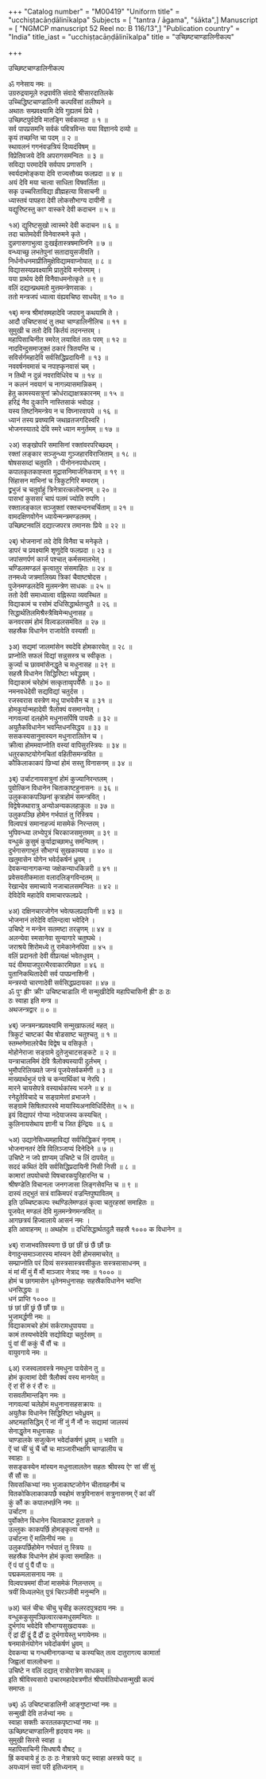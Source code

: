+++
"Catalog number" = "M00419"
"Uniform title" = "ucchiṣṭacāṇḍālinīkalpa"
Subjects = [ "tantra / āgama", "śākta",]
Manuscript = [ "NGMCP manuscript 52 Reel no: B 116/13",]
"Publication country" = "India"
title_iast = "ucchiṣṭacāṇḍālinīkalpa"
title = "उच्छिष्टचाण्डालिनीकल्प"

+++
  
  
  
  
उच्छिष्टचाण्डालिनीकल्प  
  
  
ॐ गनेसाय नमः ॥  
उग्ररुद्रयामूले रुद्रपार्वति संवादे श्रीसारदातिलके   
उच्चिद्धिष्टचाण्डालिनी कल्पविंसां तलीष्यने ॥  
अथातः सम्प्रवक्ष्यामि देवि गुह्यतमं प्रिये ।  
उच्छिष्टपुर्वदेवि मातङ्गि सर्वकामदा ॥ १ ॥  
सर्व पापप्रसमनि सर्वकं पवित्रविन्तः यया विज्ञानये दव्यो ॥  
कृयं तच्छन्ति चा पदम् ॥ २ ॥  
स्थावलनं गगनंवज्रत्रियं दिव्यदंविषम् ॥  
विप्रेतिवजये देवि अपरागसमन्वितः ॥ ३ ॥  
सविद्या परमादेवि सर्वपाप प्रणासनि ।  
स्वर्यदामोङ्कया देवि राज्यसौख्य फलप्रदा ॥ ४ ॥  
अयं देवि मया चात्वा साधिता विषवर्लिता ॥  
सकृ उच्चरिताविद्या व्रीह्महत्या विसाचनी ॥  
ध्यास्तवं पापहरा देवी लोकसौभाग्य दायीनी ॥  
यद्युरिष्टस्तु काꣳ वास्करे देवी कदाचन ॥ ५ ॥  
  
१अ) द्युरिष्टसुखो त्वास्मरे देवी कदाचन ॥ ६ ॥  
तदा चातेमदेवी विनेवारुमने कृते ।  
दुन्नगासगाभुत्वा दुःखईतास्त्रषमाघ्निनि ॥ ७ ॥  
वन्ध्याच्छु लभतेपुनां सतादायुसजीवति ।  
निर्धनोधनमाप्रीतिमुक्षेविद्यामवाप्नोयात् ॥ ८ ॥  
विद्यासस्यप्रवक्ष्यामि प्रातुदेवि मनोरमाम् ।  
यया प्रार्थय देवी विनैवाधमनोत्कृते ॥ ९ ॥  
वलिं दद्यान्प्रथमतो मुत्तमन्त्रेणसाकः ।  
ततो मन्त्रजपं ध्यात्वा वंह्यवचिष्ठ साधयेत् ॥ १० ॥  
  
१ब्) मन्त्र श्रीमांसमहादेवि जपावनु कथयामि ते ।  
आदौ उचिष्टसव्दं तु तथा चाण्डालिनीलिच ॥ ११ ॥  
सुमुखी च ततो देवि किर्तयं तदनन्तरम् ।  
महापिसाचिनीत स्मरेत् लयावितं ततः परम् ॥ १२ ॥  
नादविन्दुसमाजुक्तं ठकारं त्रितयन्ति च ।  
सविर्सर्गमहादेवि सर्वसिद्धिप्रदायिनी ॥ १३ ॥  
नववर्षनवमासं च नपाह्कृनवासं चम् ।  
न तिथी न दुन्नं नवराविधिरेव च ॥ १४ ॥  
न कलनं नवयागं च नागन्न्यासमान्निकम् ।  
हेतु कामस्यसत्रुनां क्रोधंराद्याक्षत्रकारनम् ॥ १५ ॥  
हरिद्रं नैव दुःकानि नास्तिसाकं भवोदह ।  
यस्य तिष्टनिमन्त्रेय न च विघ्नारवापये ॥ १६ ॥  
ध्यानं तस्य प्रवष्यामि जथाव्रतजगदिस्वरि ।  
भोजनस्यातदे देवि स्मरे ध्यान मनुर्तमम् ॥ १७ ॥  
  
२अ) सङ्खोपरि समासिनां रक्तांवरपरिच्छदम् ।  
रक्तां लङ्कार सञ्जुन्ध्या गुञ्जहारविराजिताम् ॥ १८ ॥  
षोषससव्दां चतुवति । पीनोननपयोधराम् ।  
कपालकृतकाह्स्ता मुद्रासनिमार्जनिकराम् ॥ १९ ॥  
सिंहासन माभिनां च त्रिकुटगिरि मम्वराम् ।  
द्व्रभुजं च चतुर्वाहुं त्रिनेत्रारत्कलोचनाम् ॥ २० ॥  
पासभां कुससरं चापं पलमं ज्योति रुपणि ।  
रक्तालङ्काल सञ्जुक्तां रक्तचन्दनचर्चिताम् ॥ २१ ॥  
वामदक्षिणवोगेन ध्यायेन्मन्त्रमण्डतमम् ।  
उच्छिष्टनवलिं दद्यात्जपरत्र तमानसः प्रिये ॥ २२ ॥  
  
२ब्) भोजनानां तदे देवि विनैवा च मनेकृते ।  
डापरं च प्रवक्ष्यामि शृणुदेवि फलप्रदा ॥ २३ ॥  
जपांसणर्पणं कार्ज पश्चात् कर्मसमालभेत् ।  
चण्डिलमण्डलं कृत्वातुर संसमाहितः ॥ २४ ॥  
तनमध्ये जत्रमालिख्य त्रिकां चैवाष्टषोदस ।  
पुजेनमण्डलदेवि मुलमन्त्रेण साधकः ॥ २५ ॥  
ततो देवी समाध्यात्वा वह्निरूपा व्यवस्थित ॥  
विद्याकामं च रसोमं दधिसिद्धार्थतन्दुलै ॥ २६ ॥  
सिद्धार्थतिलमिश्रैस्त्रैव्विमेन्मधुनासह ॥  
कनवरसमं होमं विल्वडलसमंवित ॥ २७ ॥  
सहस्रैक विधानेन राजावेति वस्यशी ॥  
  
३अ) सद्यमां जालमांसेन स्वदेवि होमकारयेत् ॥ २८ ॥  
प्राप्नोति सफलं विद्यां सन्नुसस्त्र च स्वीकृतः ।  
कुर्ज्या च छावमांसेनद्धृते च मधुनासह ॥ २९ ॥  
सहस्रै विधानेन सिद्धिरिष्टा भवेद्ध्रुवम् ।  
विद्याकामं चरेहोमं सत्कृताव्वृपयेसैः ॥ ३० ॥  
नमनवधेदेवी सद्यविद्यां चतुर्दस ।  
रजस्वरास वस्त्रेण मधु पाभयेसैन च ॥ ३१ ॥  
होमकुर्यान्महादेवी त्रैलोक्यं वसमानयेत् ।  
नागवल्यां दलहोमे मधुनासर्पिषि पायसैः ॥ ३२ ॥  
अयुतैकविधानेन भवन्तिधनसिद्धय ॥ ३३ ॥  
ससकस्यसानुमास्यन मधुनारालितेन च ।  
क्रीत्वा होममवाप्नोति वस्यां वापिसुरस्त्रियः ॥ ३४ ॥  
धतुरकाष्टयोगेनचितां वहितीसमन्त्रवित ॥  
कौकिलाकाकपं छिभ्यां होमं सस्तु विनासनम् ॥ ३४ ॥  
  
३ब्) उर्चाटनायसत्रुनां होमं कुज्यानिरन्तलम् ।  
पुवोत्किन विधानेन चिताकाष्टहुनासनः ॥ ३६ ॥  
उलुककाकपञ्छिनां कृत्राहोमं समन्त्रवित् ।  
विद्वेषेजथारात्रु अन्योअन्यकलहाकुलः ॥ ३७ ॥  
उलुकपञ्छि होमेन गर्भपातं तु रिस्त्रिय ।  
विल्वपत्रं समानाहज्यं मासमेकं निरन्तरम् ।  
भुपिवन्ध्या लभ्येपुत्रं चिरकाजसमुत्तमम् ॥ ३९ ॥  
वन्धुकं कुसुमं कुर्याद्राच्छामधु समन्वितम् ।  
दुर्भगासगाभुतं सौभाग्यं सुखकाम्यया ॥ ४० ॥  
खतुमासेन योगेन भवेर्दकर्षनं ध्रुवम् ।  
देवकन्यानागकन्या जक्षेकन्याधकिन्नरी ॥ ४१ ॥  
प्रवेसवतीकमाता वलादलिङ्गविन्दतम् ॥  
रेखान्देव समाच्याये नजाचालसमन्वितः ॥ ४२ ॥  
देविदेवि महादेवि वामाचारफलप्रदे ।  
  
४अ) दक्षिनचारजोगेन भवेत्फलप्रदायिनी ॥ ४३ ॥  
भोजनानं तरेदेवि वलिन्दत्वा भवेदिने ।  
उचिष्टे न मन्त्रेन सतमष्टा तरन्नृणम् ॥ ४४ ॥  
अलन्येवा स्मसानेवा सुन्यागारे चतुष्पथे ।  
जराश्रये शिरोमध्ये तु रामेकानेनपिवा ॥ ४५ ॥  
वलिं प्रदानतो देवी वीप्रत्यक्षं भवेतधुवम् ।  
यदं वीमयाजपुरत्भैरवाकारमिछत ॥ ४६ ॥  
पुतानिकथितादेवी सर्व पापप्रनाशिनी ।  
मन्त्रस्यो चारणादेवी सर्वसिद्धप्रदायका ॥ ४७ ॥  
ॐ पुꣳ ह्रीꣳ क्रीꣳ उचिष्टचाडालि नी सन्मुखीदेवि महापिचासिनी ह्रीꣳ ठः ठः   
ठः स्वाहा इति मन्त्र ॥  
अथजन्त्रद्वार ॥ ० ॥  
  
४ब्) जन्त्रमन्त्रप्रवक्ष्यामि सन्मुखाफलदं महत् ॥  
त्रिकुटं चाष्टकां चैव षोडसाष्ट चतुश्चतु ॥ १ ॥  
स्तम्भणेमालरेचैव विद्वेष च वसिकृते ।  
मोहोनेराजा सङ्ग्रामे दुतेजुचाटसङ्कटे ॥ २ ॥  
यन्त्राचालमिमं देवि त्रैलोक्यस्यापी दुर्लभम् ।  
भुमौपरिलिख्यते जन्त्रं पूजयेसर्वकर्मणी ॥ ३ ॥  
माख्यार्थभुजं पत्रे च कन्यार्थिकां च नेरपि ।  
मारने चायसेपत्रे वस्यार्थकांस्य भजने ॥ ४ ॥  
रनेदुतेविचादे च सङ्ग्रामेत्तां व्रभाजने ।  
सङ्ग्रामे सिषितपारस्वे मायास्यिअनाविधिर्दिसेत् ॥ ५ ॥  
इयं विद्यापरं गोप्या नदेयाजस्य कस्यचित् ।  
कुलिनायसेथाय ज्ञानी च जित ईन्द्रियः ॥ ६ ॥  
  
५अ) उद्यानेसिध्यमहाविद्यां सर्वसिद्धिकरं नृनाम् ।  
भोजनानतरं देवि विलिञ्जाप्यं दिनेदिने ॥ ७ ॥  
उचिष्टे न जपे ज्ञाप्यम् उचिष्टे च लिं दापयेत् ॥  
सददं कथितं देवि सर्वसिद्धिप्रदायिनी निसी निसी ॥ ८ ॥  
कामारां तपयोचयो विषचारकपुरिहारन्ति च ।  
श्रीषण्डेति विचानला जनगजासा लिङ्गसेवन्ति च ॥ ९ ॥  
दास्यं तद्भुतं सत्रं वाकिमपरं वज्रन्तिपुष्पावितम् ॥  
इति उच्चिष्टकल्पः स्थण्डिलेमण्डलं कृत्वा चतुरहस्रां समाहितः ॥  
पूजयेत् मण्डलं देवि मुलमन्त्रेणमन्त्रवित् ॥  
आगछत्रयं हिज्वालाये आसनं नमः ।  
इति आवाहनम् ॥ अथहोम ॥ दधिसिद्धार्थतदुलै सहस्रै १००० क विधानेन ॥  
  
४ब्) राजाभवतिवस्यगा छें छां छीं छं छैं छौं छः   
वेगादुन्समाञ्जारस्य मांस्यन देवी होमसमाचरेत् ॥  
सम्प्राप्नोति परं दिव्यं सस्त्रसास्त्रवसीकुतः सस्त्रसासाधनम् ॥  
मं मां मीं मुं मैं मौं माञ्जार नेत्राद नमः ॥ १००० ॥  
होमं च छागमासेन धृतेनमधुनासहः सहस्रैकविधानेन भवन्ति   
धनसिद्धयः ॥  
धनं प्राप्ति १००० ॥   
छं छां छीं छ्रं छैं छौं छः ॥  
भुजामर्द्धणी नमः ॥  
विद्याकामचरे होमं सर्करामधुपायया ॥  
कामं तस्यभवेदेवि सद्योविद्या चतुर्दसम् ॥  
पुं वां वीं ककुं चैं वौं चः ॥  
वायुवगाये नमः ॥  
  
६अ) रजस्वलावस्त्रे नमधुना पायेसेन तु ॥  
होमं कृत्वामां देवी त्रैलौक्यं वस्य मानयेत् ॥  
ऐं रां रीं रुं रं रौं रः ॥  
रासवतीमान्तङ्गि नमः ॥  
नागवल्यां चलेहोमं मधुनानासहसक्रायः ॥  
अयुतैक विधानेन सिद्धिरिष्टा भवेध्रुवम् ॥  
अष्टमहासिद्धिम् ऐं नां नीं नुं नैं नौं नः सद्यामां जालस्यं   
सेनाद्धृतेन मधुनासहः ॥  
चाण्डालके सजुत्केन भवेर्दाकर्षणं ध्रुवम् ॥ भवति ॥  
ऐं चां चीं चुं चैं चौं चः माञ्जारीभक्षणि चाण्डालीय च   
स्वाहाः ॥  
ससङ्कस्येन मांस्यन मधुनालालतेन सहतः श्रीवस्य ऐꣳ सां सीं सुं   
सैं सौं सः ॥  
सिवसत्किभ्यां नमः भुजाकाष्टजोगेन चीतावहनौमं च   
वितकोकिलाकाकपछै स्वहोमं सत्रुविनासनं सत्रुनासनम् ऐं कां कीं   
कुं कौं कः कपालभर्छनि नमः ॥  
उर्चाटण ॥  
पुर्वोक्तेन विधानेन चिताकाष्ट हुतासने ॥  
उल्लुकः काकपर्छि होमङ्कृत्वा वानते ॥  
उर्चाटना ऐं मालिनीयं नमः ॥  
उलुकपर्छिहोमेन गर्भपातं तु स्त्रियः ॥  
सहस्रैक विधानेन होमं कृत्वा समाहितः ॥  
ऐं पं पां पुं पैं पौं पः ॥  
पद्मकमलासनाय नमः ॥  
विल्वपत्रममां वीजां मासमेकं निलन्तरम् ॥  
त्रयीं विध्यलभेत् पुत्रं चिरञ्जीवी मनुन्मनि ॥  
  
७अ) चलं चीचः चीचु चृचीइ कलरदपुत्रदाय नमः ॥  
वन्धुककुसुमञ्छित्वारत्कमधुसमन्वितः ॥  
दुर्भगांय भवेदेवि सौभाग्यसुखदायकः ॥  
ऐं द्रां द्रीं द्रूं द्रैं द्रौं द्रः दुर्भगायेस्तु भगायेनमः ॥  
षनमासेनयोगेन भवेर्दाकर्षणं ध्रुवम् ॥  
देवकन्या च गन्धमीनागकन्या च कस्यचित् तत्व दातुरागत्य कामार्ता   
जिह्वलां वाललोचना ॥  
उचिष्टे न वलिं दद्यात् रात्रोरात्रेण साधकम् ॥  
इति श्रीविस्वसारो उचारमहादेवत्रणीतं श्रीपार्वतियोधसन्मुखी कल्पं   
समाप्तः ॥  
  
७ब्) ॐ उचिष्टचाडालिनी आङ्गुष्टाभ्यां नमः ॥  
सन्मुखी देवि तर्जभ्यां नमः ॥  
स्वाहा सक्तीः करतलकपृष्टाभ्यां नमः ॥  
ऊच्छिष्टचाण्डालिनी हृदयाय नमः ॥  
सुमुखी सिरसे स्वाहा ॥  
महापिसाचिनी सिधषायै वौषट् ॥  
ह्रिं कवचाये हुं ठः ठः ठः नेत्रात्रये फट् स्वाहा अस्त्रये फट् ॥  
अयध्यानं सवां परी इतिध्यनाम् ॥  
  
  
  
  
  
